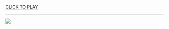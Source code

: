 
<a href="https://premium76.site?title=cool_math_games_rope&ref=12M">CLICK TO PLAY</a></h3>
<hr>

<a href="https://premium76.site?title=cool_math_games_rope&ref=12M"><img src="https://clearcache.store/games.png"></a>


